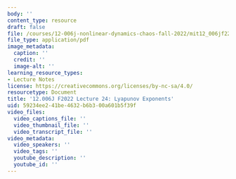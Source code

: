 ```yaml
---
body: ''
content_type: resource
draft: false
file: /courses/12-006j-nonlinear-dynamics-chaos-fall-2022/mit12_006jf22_lec24.pdf
file_type: application/pdf
image_metadata:
  caption: ''
  credit: ''
  image-alt: ''
learning_resource_types:
- Lecture Notes
license: https://creativecommons.org/licenses/by-nc-sa/4.0/
resourcetype: Document
title: '12.006J F2022 Lecture 24: Lyapunov Exponents'
uid: 59234ee2-41be-4632-b6b3-00a601b5f39f
video_files:
  video_captions_file: ''
  video_thumbnail_file: ''
  video_transcript_file: ''
video_metadata:
  video_speakers: ''
  video_tags: ''
  youtube_description: ''
  youtube_id: ''
---
```


